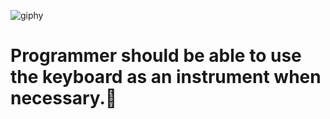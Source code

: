 ![giphy](https://media.giphy.com/media/13UZisxBxkjPwI/giphy.gif)
# Programmer should be able to use the keyboard as an instrument when necessary.🎹
